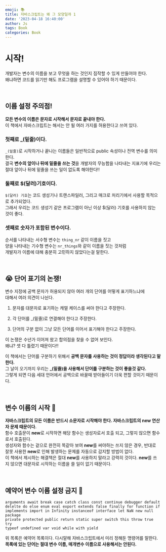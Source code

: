 ```yaml
---
emoji: 📚
title: 자바스크립트는 왜 그 모양일까 1  
date: '2023-04-18 16:40:00'
author: Js 
tags: Book 
categories: Book  
---
```


# 시작! 

개발자는 변수의 이름을 보고 무엇을 하는 것인지 짐작할 수 있게 만들어야 한다.   
왜냐하면 코드를 읽기만 해도 프로그램을 설명할 수 있어야 하기 때문이다.   

<br>

## 이름 설정 주의점!

**모든 변수의 이름은 문자로 시작해서 문자로 끝내야 한다.**   
이 책에서 자바스크립트는 해서는 안 될 여러 가지를 허용한다고 쓰여 있다.   

### 첫째로 _(밑줄)이다. 

`_(밑줄)`로 시작하거나 끝나는 이름들은 일반적으로 public 속성이나 전역 변수를 의미한다.    
결국 **변수의 앞이나 뒤에 밑줄을 쓰는 것**을 개발자의 무능함을 나타내는 지표기에 우리는 절대 앞이나 뒤에 밑줄을 쓰는 일이 없도록 해야한다!!   

### 둘째로 $(달러)기호이다. 

`$(달러) 기호`는 코드 생성기나 트랜스파일러, 그리고 매크로 처리기에서 사용할 목적으로 추가되었다.    
그래서 우리는 코드 생성기 같은 프로그램이 아닌 이상 $(달러) 기호를 사용하지 않는 것이 좋다.   

### 셋째로 숫자가 포함된 변수이다. 

순서를 나타내는 서수형 변수는 `thing_nr` 같이 이름을 짓고    
양을 나타내는 기수형 변수는 `nr_things`와 같이 이름을 짓는 것처럼     
개발자가 이름에 대해 충분히 고민하지 않았다는걸 말한다.   

<br>

## 😭 단어 표기의 논쟁!

변수 지정에 공백 문자가 허용되지 않아 여러 개의 단어를 어떻게 표기하느냐에    
대해서 여러 의견이 나뉜다.    

1. 문자를 대문자로 표기하는 캐멀 케이스를 써야 한다고 주장한다.    

2. 각 단어를 _(밑줄)로 연결해야 한다고 주장한다.   

3. 단어의 구분 없이 그냥 모든 단어를 이어서 표기해야 한다고 주장한다.   

이 논쟁은 수년가 이어져 왔고 합의점을 찾을 수 없어 보인다.    
왜냐? 셋 다 틀렸기 때문이다!! 

이 책에서는 단어를 구분하기 위해서 **공백 문자를 사용하는 것이 정답이라 생각된다고 말한다.**   
그 날이 오기까지 우리는 **_(밑줄)을 사용해서 단어를 구분하는 것이 좋을것 같다.**   
그렇게 되면 다음 세대 언어에서 공백으로 바꿀때 받아들이기 더욱 편할 것이기 때문이다.  

<br>

## 변수 이름의 시작 👟

**자바스크립트의 모든 이름은 반드시 소문자로 시작해야 한다. 자바스크립트의 new 연산자 문제 때문이다.**    
함수 호출문이 **new**로 시작하면 해당 함수는 생성자로서 호출 되고, 그렇지 않으면 함수로서 호출된다.    
생성자와 함수는 겉으로 완전히 똑같아 보여 **new**를 써야하는 쓰지 않은 경우, 반대로 잘못 사용한 **new**로 인해 발생하는 문제를 자동으로 감지할 방법이 없다.    
이 책에서 제시하는 해결책은 절대 **new**를 사용하지 말라고 강력히 것이다. **new**를 쓰지 않으면 대문자로 시작하는 이름을 쓸 일이 없기 때문이다.   

<br>

## 예약어 변수 이름 설정 금지 🚫

```
arguments await break case catch class const continue debugger default 
delelte do else enum eval export extends false finally for function if 
implements import in Infinity instanceof interface let NaN new null package
private protected public return static super switch this throw true try 
typeof undefined var void while with yield 

``` 

위 목록은 예약어 목록이다. 다시말해 자바스크립트에서 미리 정해둔 명령어를 말한다.   
**목록에 있는 단어는 절대 변수 이름, 매개변수 이름으로 사용해서는 안된다.**   

```toc

```
